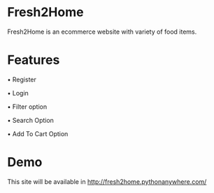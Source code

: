 # Fresh2Home

Fresh2Home is an ecommerce website with variety of food items.

# Features 

•	Register

•	Login

•	Filter option

•	Search Option

•	Add To Cart Option


# Demo
This site will be available in http://fresh2home.pythonanywhere.com/
